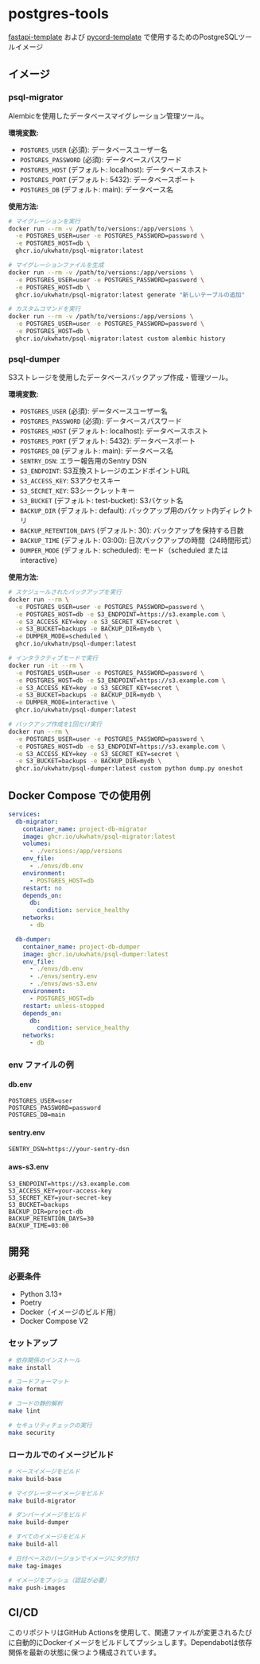 # postgres-tools

[fastapi-template](https://github.com/ukwhatn/fastapi-template) および [pycord-template](https://github.com/ukwhatn/pycord-template) で使用するためのPostgreSQLツールイメージ

## イメージ

### psql-migrator

Alembicを使用したデータベースマイグレーション管理ツール。

**環境変数:**
- `POSTGRES_USER` (必須): データベースユーザー名
- `POSTGRES_PASSWORD` (必須): データベースパスワード
- `POSTGRES_HOST` (デフォルト: localhost): データベースホスト
- `POSTGRES_PORT` (デフォルト: 5432): データベースポート
- `POSTGRES_DB` (デフォルト: main): データベース名

**使用方法:**

```bash
# マイグレーションを実行
docker run --rm -v /path/to/versions:/app/versions \
  -e POSTGRES_USER=user -e POSTGRES_PASSWORD=password \
  -e POSTGRES_HOST=db \
  ghcr.io/ukwhatn/psql-migrator:latest

# マイグレーションファイルを生成
docker run --rm -v /path/to/versions:/app/versions \
  -e POSTGRES_USER=user -e POSTGRES_PASSWORD=password \
  -e POSTGRES_HOST=db \
  ghcr.io/ukwhatn/psql-migrator:latest generate "新しいテーブルの追加"

# カスタムコマンドを実行
docker run --rm -v /path/to/versions:/app/versions \
  -e POSTGRES_USER=user -e POSTGRES_PASSWORD=password \
  -e POSTGRES_HOST=db \
  ghcr.io/ukwhatn/psql-migrator:latest custom alembic history
```

### psql-dumper

S3ストレージを使用したデータベースバックアップ作成・管理ツール。

**環境変数:**
- `POSTGRES_USER` (必須): データベースユーザー名
- `POSTGRES_PASSWORD` (必須): データベースパスワード
- `POSTGRES_HOST` (デフォルト: localhost): データベースホスト
- `POSTGRES_PORT` (デフォルト: 5432): データベースポート
- `POSTGRES_DB` (デフォルト: main): データベース名
- `SENTRY_DSN`: エラー報告用のSentry DSN
- `S3_ENDPOINT`: S3互換ストレージのエンドポイントURL
- `S3_ACCESS_KEY`: S3アクセスキー
- `S3_SECRET_KEY`: S3シークレットキー
- `S3_BUCKET` (デフォルト: test-bucket): S3バケット名
- `BACKUP_DIR` (デフォルト: default): バックアップ用のバケット内ディレクトリ
- `BACKUP_RETENTION_DAYS` (デフォルト: 30): バックアップを保持する日数
- `BACKUP_TIME` (デフォルト: 03:00): 日次バックアップの時間（24時間形式）
- `DUMPER_MODE` (デフォルト: scheduled): モード（scheduled または interactive）

**使用方法:**

```bash
# スケジュールされたバックアップを実行
docker run --rm \
  -e POSTGRES_USER=user -e POSTGRES_PASSWORD=password \
  -e POSTGRES_HOST=db -e S3_ENDPOINT=https://s3.example.com \
  -e S3_ACCESS_KEY=key -e S3_SECRET_KEY=secret \
  -e S3_BUCKET=backups -e BACKUP_DIR=mydb \
  -e DUMPER_MODE=scheduled \
  ghcr.io/ukwhatn/psql-dumper:latest

# インタラクティブモードで実行
docker run -it --rm \
  -e POSTGRES_USER=user -e POSTGRES_PASSWORD=password \
  -e POSTGRES_HOST=db -e S3_ENDPOINT=https://s3.example.com \
  -e S3_ACCESS_KEY=key -e S3_SECRET_KEY=secret \
  -e S3_BUCKET=backups -e BACKUP_DIR=mydb \
  -e DUMPER_MODE=interactive \
  ghcr.io/ukwhatn/psql-dumper:latest

# バックアップ作成を1回だけ実行
docker run --rm \
  -e POSTGRES_USER=user -e POSTGRES_PASSWORD=password \
  -e POSTGRES_HOST=db -e S3_ENDPOINT=https://s3.example.com \
  -e S3_ACCESS_KEY=key -e S3_SECRET_KEY=secret \
  -e S3_BUCKET=backups -e BACKUP_DIR=mydb \
  ghcr.io/ukwhatn/psql-dumper:latest custom python dump.py oneshot
```

## Docker Compose での使用例

```yaml
services:
  db-migrator:
    container_name: project-db-migrator
    image: ghcr.io/ukwhatn/psql-migrator:latest
    volumes:
      - ./versions:/app/versions
    env_file:
      - ./envs/db.env
    environment:
      - POSTGRES_HOST=db
    restart: no
    depends_on:
      db:
        condition: service_healthy
    networks:
      - db

  db-dumper:
    container_name: project-db-dumper
    image: ghcr.io/ukwhatn/psql-dumper:latest
    env_file:
      - ./envs/db.env
      - ./envs/sentry.env
      - ./envs/aws-s3.env
    environment:
      - POSTGRES_HOST=db
    restart: unless-stopped
    depends_on:
      db:
        condition: service_healthy
    networks:
      - db
```

### env ファイルの例

#### db.env
```
POSTGRES_USER=user
POSTGRES_PASSWORD=password
POSTGRES_DB=main
```

#### sentry.env
```
SENTRY_DSN=https://your-sentry-dsn
```

#### aws-s3.env
```
S3_ENDPOINT=https://s3.example.com
S3_ACCESS_KEY=your-access-key
S3_SECRET_KEY=your-secret-key
S3_BUCKET=backups
BACKUP_DIR=project-db
BACKUP_RETENTION_DAYS=30
BACKUP_TIME=03:00
```

## 開発

### 必要条件

- Python 3.13+
- Poetry
- Docker（イメージのビルド用）
- Docker Compose V2

### セットアップ

```bash
# 依存関係のインストール
make install

# コードフォーマット
make format

# コードの静的解析
make lint

# セキュリティチェックの実行
make security
```

### ローカルでのイメージビルド

```bash
# ベースイメージをビルド
make build-base

# マイグレーターイメージをビルド
make build-migrator

# ダンパーイメージをビルド
make build-dumper

# すべてのイメージをビルド
make build-all

# 日付ベースのバージョンでイメージにタグ付け
make tag-images

# イメージをプッシュ（認証が必要）
make push-images
```

## CI/CD

このリポジトリはGitHub Actionsを使用して、関連ファイルが変更されるたびに自動的にDockerイメージをビルドしてプッシュします。Dependabotは依存関係を最新の状態に保つよう構成されています。